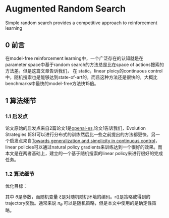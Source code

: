 # Augmented Random Search
  
  Simple random search provides a competitive approach to reinforcement learning
  
## 0 前言
  
  在model-free reinforcement learning中，一个广泛存在的认知就是在parameter space中基于random search的方法总是比在space of actions搜索的方法差。但是这篇文章告诉我们，
  在 static，linear ploicy的continuous control 中，随机搜索也是能够达到state-of-art的，而且这种方法还是很快的，大概比benchmarks中最快的model-free方法快15倍。
    
## 1 算法细节
  
  ### 1.1 启发点
    
  论文原始的启发点来自2篇论文1是[openai-es][1],论文1告诉我们，Evolution Strategies (ES)可以进行分布式的训练然后比一些之前提出的方法都更快。另一个启发点来自[Towards generalization and simplicity in
continuous control][2]，
  linear policies可以通过natural policy gradients来训练达到一个很好的效果。而本文是在两者基础上，建立的一个基于随机搜索的linear policy来进行很好的完成任务。
    
  ### 1.2 算法细节
    
 优化目标：
          
 其中 $\theta$是参数，而随机变量 $\xi$是对随机随机环境的编码。r()是策略或得到的trajectory奖励。通常来说 ${\pi }_{\theta}$  可以是随机策略，但是本文中使用的是确定性策略。
    
    
    
    
    
    
    
    
    
    
    
    
    
    
 [1]: https://arxiv.org/abs/1703.03864
 [2]: https://arxiv.org/abs/1703.02660

